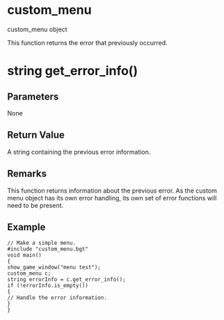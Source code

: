 # custom_menu

custom_menu object


This function returns the error that previously occurred.

# string get_error_info()

## Parameters

None

## Return Value

A string containing the previous error information.

## Remarks

This function returns information about the previous error. As the custom menu object has its own error handling, its own set of error functions will need to be present.

## Example

```
// Make a simple menu.
#include "custom_menu.bgt"
void main()
{
show_game_window("menu test");
custom_menu c;
string errorInfo = c.get_error_info();
if (!errorInfo.is_empty())
{
// Handle the error information.
}
}
```
